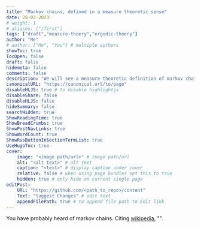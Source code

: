 ```yaml
---
title: "Markov chains, defined in a measure theoretic sense"
date: 28-03-2023
# weight: 1
# aliases: ["/first"]
tags: ["draft","measure-thoery","ergodic-thoery"]
author: "Me"
# author: ["Me", "You"] # multiple authors
showToc: true
TocOpen: false
draft: false
hidemeta: false
comments: false
description: "We will see a measure theoretic definition of markov chains, and we will explore the conditions for ergodicity and weak mixing, with connection to graph theory and applications."
canonicalURL: "https://canonical.url/to/page"
disableHLJS: true # to disable highlightjs
disableShare: false
disableHLJS: false
hideSummary: false
searchHidden: true
ShowReadingTime: true
ShowBreadCrumbs: true
ShowPostNavLinks: true
ShowWordCount: true
ShowRssButtonInSectionTermList: true
UseHugoToc: true
cover:
    image: "<image path/url>" # image path/url
    alt: "<alt text>" # alt text
    caption: "<text>" # display caption under cover
    relative: false # when using page bundles set this to true
    hidden: true # only hide on current single page
editPost:
    URL: "https://github.com/<path_to_repo>/content"
    Text: "Suggest Changes" # edit text
    appendFilePath: true # to append file path to Edit link
---
```

You have probably heard of markov chains. Citing [wikipedia](https://en.wikipedia.org/wiki/Markov_chain), "".
